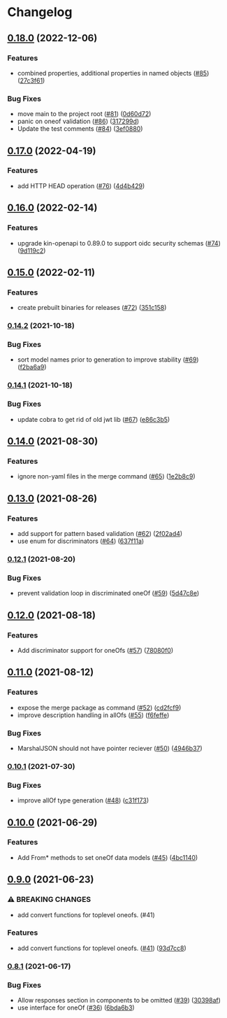 # Changelog

## [0.18.0](https://www.github.com/contiamo/openapi-generator-go/compare/v0.17.0...v0.18.0) (2022-12-06)


### Features

* combined properties, additional properties in named objects ([#85](https://www.github.com/contiamo/openapi-generator-go/issues/85)) ([27c3f61](https://www.github.com/contiamo/openapi-generator-go/commit/27c3f61a449e0d720f72959e45fc8687fb8f4fb4))


### Bug Fixes

* move main to the project root ([#81](https://www.github.com/contiamo/openapi-generator-go/issues/81)) ([0d60d72](https://www.github.com/contiamo/openapi-generator-go/commit/0d60d72ef9e3105413fba06669773b9858bd9025))
* panic on oneof validation ([#86](https://www.github.com/contiamo/openapi-generator-go/issues/86)) ([317299d](https://www.github.com/contiamo/openapi-generator-go/commit/317299d3b2d7adb387c052224070fbe17be0ad84))
* Update the test comments ([#84](https://www.github.com/contiamo/openapi-generator-go/issues/84)) ([3ef0880](https://www.github.com/contiamo/openapi-generator-go/commit/3ef08804f9b356eaec81b2168d160ea50c3e1d7b))

## [0.17.0](https://www.github.com/contiamo/openapi-generator-go/compare/v0.16.0...v0.17.0) (2022-04-19)


### Features

* add HTTP HEAD operation ([#76](https://www.github.com/contiamo/openapi-generator-go/issues/76)) ([4d4b429](https://www.github.com/contiamo/openapi-generator-go/commit/4d4b429a8ca1682c024c91252b0a06231610da57))

## [0.16.0](https://www.github.com/contiamo/openapi-generator-go/compare/v0.15.0...v0.16.0) (2022-02-14)


### Features

* upgrade kin-openapi to 0.89.0 to support oidc security schemas ([#74](https://www.github.com/contiamo/openapi-generator-go/issues/74)) ([9d119c2](https://www.github.com/contiamo/openapi-generator-go/commit/9d119c2ebb1d8deefa2932d37f0bab314e77f5ef))

## [0.15.0](https://www.github.com/contiamo/openapi-generator-go/compare/v0.14.2...v0.15.0) (2022-02-11)


### Features

* create prebuilt binaries for releases ([#72](https://www.github.com/contiamo/openapi-generator-go/issues/72)) ([351c158](https://www.github.com/contiamo/openapi-generator-go/commit/351c15816630d09b966511939c69b050303b52fe))

### [0.14.2](https://www.github.com/contiamo/openapi-generator-go/compare/v0.14.1...v0.14.2) (2021-10-18)


### Bug Fixes

* sort model names prior to generation to improve stability ([#69](https://www.github.com/contiamo/openapi-generator-go/issues/69)) ([f2ba6a9](https://www.github.com/contiamo/openapi-generator-go/commit/f2ba6a93a56e213ea1354805972ad1231bee5708))

### [0.14.1](https://www.github.com/contiamo/openapi-generator-go/compare/v0.14.0...v0.14.1) (2021-10-18)


### Bug Fixes

* update cobra to get rid of old jwt lib ([#67](https://www.github.com/contiamo/openapi-generator-go/issues/67)) ([e86c3b5](https://www.github.com/contiamo/openapi-generator-go/commit/e86c3b522d4d01df948c6f8beb6a32e55184df7c))

## [0.14.0](https://www.github.com/contiamo/openapi-generator-go/compare/v0.13.0...v0.14.0) (2021-08-30)


### Features

* ignore non-yaml files in the merge command ([#65](https://www.github.com/contiamo/openapi-generator-go/issues/65)) ([1e2b8c9](https://www.github.com/contiamo/openapi-generator-go/commit/1e2b8c9456e79efbd92da5d581406c78f312014f))

## [0.13.0](https://www.github.com/contiamo/openapi-generator-go/compare/v0.12.1...v0.13.0) (2021-08-26)


### Features

* add support for pattern based validation ([#62](https://www.github.com/contiamo/openapi-generator-go/issues/62)) ([2f02ad4](https://www.github.com/contiamo/openapi-generator-go/commit/2f02ad457e539abb3e9bf15489cf2914bf6afe2e))
* use enum for discriminators ([#64](https://www.github.com/contiamo/openapi-generator-go/issues/64)) ([637f11a](https://www.github.com/contiamo/openapi-generator-go/commit/637f11a435c9286396ce857903eb21b8768af34f))

### [0.12.1](https://www.github.com/contiamo/openapi-generator-go/compare/v0.12.0...v0.12.1) (2021-08-20)


### Bug Fixes

* prevent validation loop in discriminated oneOf ([#59](https://www.github.com/contiamo/openapi-generator-go/issues/59)) ([5d47c8e](https://www.github.com/contiamo/openapi-generator-go/commit/5d47c8e9779797aa2357546bd7c87ba476b9216f))

## [0.12.0](https://www.github.com/contiamo/openapi-generator-go/compare/v0.11.0...v0.12.0) (2021-08-18)


### Features

* Add discriminator support for oneOfs ([#57](https://www.github.com/contiamo/openapi-generator-go/issues/57)) ([78080f0](https://www.github.com/contiamo/openapi-generator-go/commit/78080f097ffdaba8ecd8207f8d2e13e236493f2f))

## [0.11.0](https://www.github.com/contiamo/openapi-generator-go/compare/v0.10.1...v0.11.0) (2021-08-12)


### Features

* expose the merge package as command ([#52](https://www.github.com/contiamo/openapi-generator-go/issues/52)) ([cd2fcf9](https://www.github.com/contiamo/openapi-generator-go/commit/cd2fcf98ddb8ee39d659741f9866732e4c32ff69))
* improve description handling in allOfs ([#55](https://www.github.com/contiamo/openapi-generator-go/issues/55)) ([f6feffe](https://www.github.com/contiamo/openapi-generator-go/commit/f6feffe7cd47d292ab52ed14ef75331f67655aa6))


### Bug Fixes

* MarshalJSON should not have pointer reciever ([#50](https://www.github.com/contiamo/openapi-generator-go/issues/50)) ([4946b37](https://www.github.com/contiamo/openapi-generator-go/commit/4946b3735971663689344c77432e6aef18880b34))

### [0.10.1](https://www.github.com/contiamo/openapi-generator-go/compare/v0.10.0...v0.10.1) (2021-07-30)


### Bug Fixes

* improve allOf type generation ([#48](https://www.github.com/contiamo/openapi-generator-go/issues/48)) ([c31f173](https://www.github.com/contiamo/openapi-generator-go/commit/c31f1733f4dddcea02c1c6ca6a0ecdf74312b72e))

## [0.10.0](https://www.github.com/contiamo/openapi-generator-go/compare/v0.9.0...v0.10.0) (2021-06-29)


### Features

* Add From* methods to set oneOf data models ([#45](https://www.github.com/contiamo/openapi-generator-go/issues/45)) ([4bc1140](https://www.github.com/contiamo/openapi-generator-go/commit/4bc11402f23e615422f23e3f224779d0e250dad1))

## [0.9.0](https://www.github.com/contiamo/openapi-generator-go/compare/v0.8.1...v0.9.0) (2021-06-23)


### ⚠ BREAKING CHANGES

* add convert functions for toplevel oneofs. (#41)

### Features

* add convert functions for toplevel oneofs. ([#41](https://www.github.com/contiamo/openapi-generator-go/issues/41)) ([93d7cc8](https://www.github.com/contiamo/openapi-generator-go/commit/93d7cc8e4c66226352317be5ec33ee50f7580f6b))

### [0.8.1](https://www.github.com/contiamo/openapi-generator-go/compare/v0.8.0...v0.8.1) (2021-06-17)


### Bug Fixes

* Allow responses section in components to be omitted ([#39](https://www.github.com/contiamo/openapi-generator-go/issues/39)) ([30398af](https://www.github.com/contiamo/openapi-generator-go/commit/30398affd55074b774627deccb42b5db396a88aa))
* use interface for oneOf ([#36](https://www.github.com/contiamo/openapi-generator-go/issues/36)) ([6bda6b3](https://www.github.com/contiamo/openapi-generator-go/commit/6bda6b3930d42dece3ac1f29054950267dabba76))
